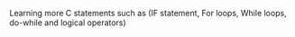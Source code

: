 Learning more C statements such as (IF statement, For loops, While loops, do-while and logical operators)
